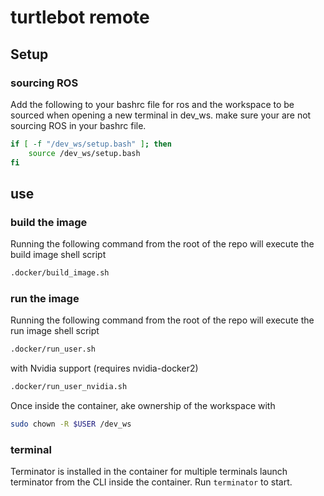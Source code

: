# turtlebot remote

## Setup

### sourcing ROS

Add the following to your bashrc file for ros and the workspace to be sourced when opening a new terminal in dev_ws. make sure your are not sourcing ROS in your bashrc file.


```bash
if [ -f "/dev_ws/setup.bash" ]; then
    source /dev_ws/setup.bash
fi
```

## use

### build the image

Running the following command from the root of the repo will execute the build image shell script

```bash
.docker/build_image.sh
```

### run the image

Running the following command from the root of the repo will execute the run image shell script

```bash
.docker/run_user.sh
```

with Nvidia support (requires nvidia-docker2)

```bash
.docker/run_user_nvidia.sh
```
Once inside the container, ake ownership of the workspace with

```bash
sudo chown -R $USER /dev_ws
```

### terminal 

Terminator is installed in the container for multiple terminals launch terminator from the CLI inside the container. Run `terminator` to start.
